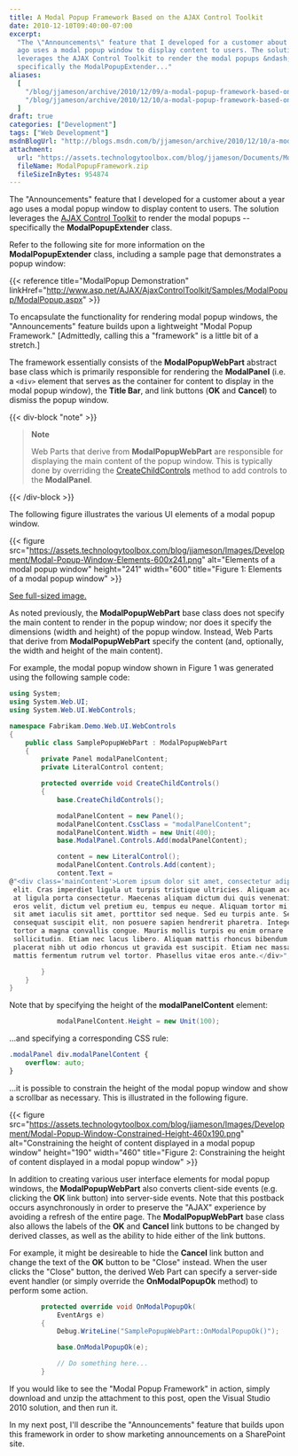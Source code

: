 ```yaml
---
title: A Modal Popup Framework Based on the AJAX Control Toolkit
date: 2010-12-10T09:40:00-07:00
excerpt:
  "The \"Announcements\" feature that I developed for a customer about a year
  ago uses a modal popup window to display content to users. The solution
  leverages the AJAX Control Toolkit to render the modal popups &ndash;
  specifically the ModalPopupExtender..."
aliases:
  [
    "/blog/jjameson/archive/2010/12/09/a-modal-popup-framework-based-on-the-ajax-control-toolkit.aspx",
    "/blog/jjameson/archive/2010/12/10/a-modal-popup-framework-based-on-the-ajax-control-toolkit.aspx",
  ]
draft: true
categories: ["Development"]
tags: ["Web Development"]
msdnBlogUrl: "http://blogs.msdn.com/b/jjameson/archive/2010/12/10/a-modal-popup-framework-based-on-the-ajax-control-toolkit.aspx"
attachment: 
  url: "https://assets.technologytoolbox.com/blog/jjameson/Documents/ModalPopupFramework.zip"
  fileName: ModalPopupFramework.zip
  fileSizeInBytes: 954874
---
```


The "Announcements" feature that I developed for a customer about a year ago
uses a modal popup window to display content to users. The solution leverages
the
[AJAX Control Toolkit](http://www.asp.net/AJAX/AjaxControlToolkit/Samples/Default.aspx)
to render the modal popups -- specifically the **ModalPopupExtender** class.

Refer to the following site for more information on the **ModalPopupExtender**
class, including a sample page that demonstrates a popup window:

{{< reference title="ModalPopup Demonstration"
linkHref="http://www.asp.net/AJAX/AjaxControlToolkit/Samples/ModalPopup/ModalPopup.aspx" >}}

To encapsulate the functionality for rendering modal popup windows, the
"Announcements" feature builds upon a lightweight "Modal Popup Framework."
[Admittedly, calling this a "framework" is a little bit of a stretch.]

The framework essentially consists of the **ModalPopupWebPart** abstract base
class which is primarily responsible for rendering the **ModalPanel** (i.e. a
`<div>` element that serves as the container for content to display in the modal
popup window), the **Title Bar**, and link buttons (**OK** and **Cancel**) to
dismiss the popup window.

{{< div-block "note" >}}

> **Note**
>
> Web Parts that derive from **ModalPopupWebPart** are responsible for
> displaying the main content of the popup window. This is typically done by
> overriding the
> [CreateChildControls](http://msdn.microsoft.com/en-us/library/system.web.ui.control.createchildcontrols.aspx)
> method to add controls to the **ModalPanel**.

{{< /div-block >}}

The following figure illustrates the various UI elements of a modal popup
window.

{{< figure
src="https://assets.technologytoolbox.com/blog/jjameson/Images/Development/Modal-Popup-Window-Elements-600x241.png"
alt="Elements of a modal popup window" height="241" width="600"
title="Figure 1: Elements of a modal popup window" >}}

[See full-sized image.](https://assets.technologytoolbox.com/blog/jjameson/Images/Development/Modal-Popup-Window-Elements-649x261.png)

As noted previously, the **ModalPopupWebPart** base class does not specify the
main content to render in the popup window; nor does it specify the dimensions
(width and height) of the popup window. Instead, Web Parts that derive from
**ModalPopupWebPart** specify the content (and, optionally, the width and height
of the main content).

For example, the modal popup window shown in Figure 1 was generated using the
following sample code:

```C#
using System;
using System.Web.UI;
using System.Web.UI.WebControls;

namespace Fabrikam.Demo.Web.UI.WebControls
{
    public class SamplePopupWebPart : ModalPopupWebPart
    {
        private Panel modalPanelContent;
        private LiteralControl content;

        protected override void CreateChildControls()
        {
            base.CreateChildControls();

            modalPanelContent = new Panel();
            modalPanelContent.CssClass = "modalPanelContent";
            modalPanelContent.Width = new Unit(400);
            base.ModalPanel.Controls.Add(modalPanelContent);

            content = new LiteralControl();
            modalPanelContent.Controls.Add(content);
            content.Text =
@"<div class='mainContent'>Lorem ipsum dolor sit amet, consectetur adipiscing
 elit. Cras imperdiet ligula ut turpis tristique ultricies. Aliquam accumsan mi
 at ligula porta consectetur. Maecenas aliquam dictum dui quis venenatis. Donec
 eros velit, dictum vel pretium eu, tempus eu neque. Aliquam tortor mi, lacinia
 sit amet iaculis sit amet, porttitor sed neque. Sed eu turpis ante. Sed
 consequat suscipit elit, non posuere sapien hendrerit pharetra. Integer dapibus
 tortor a magna convallis congue. Mauris mollis turpis eu enim ornare
 sollicitudin. Etiam nec lacus libero. Aliquam mattis rhoncus bibendum. Nunc
 placerat nibh ut odio rhoncus ut gravida est suscipit. Etiam nec massa ut nibh
 mattis fermentum rutrum vel tortor. Phasellus vitae eros ante.</div>";

        }
    }
}
```

Note that by specifying the height of the **modalPanelContent** element:

```C#
            modalPanelContent.Height = new Unit(100);
```

&hellip;and specifying a corresponding CSS rule:

```CSS
.modalPanel div.modalPanelContent {
    overflow: auto;
}
```

&hellip;it is possible to constrain the height of the modal popup window and
show a scrollbar as necessary. This is illustrated in the following figure.

{{< figure
src="https://assets.technologytoolbox.com/blog/jjameson/Images/Development/Modal-Popup-Window-Constrained-Height-460x190.png"
alt="Constraining the height of content displayed in a modal popup window"
height="190" width="460"
title="Figure 2: Constraining the height of content displayed in a modal popup window" >}}

In addition to creating various user interface elements for modal popup windows,
the **ModalPopupWebPart** also converts client-side events (e.g. clicking the
**OK** link button) into server-side events. Note that this postback occurs
asynchronously in order to preserve the "AJAX" experience by avoiding a refresh
of the entire page. The **ModalPopupWebPart** base class also allows the labels
of the **OK** and **Cancel** link buttons to be changed by derived classes, as
well as the ability to hide either of the link buttons.

For example, it might be desireable to hide the **Cancel** link button and
change the text of the **OK** button to be "Close" instead. When the user clicks
the "Close" button, the derived Web Part can specify a server-side event handler
(or simply override the **OnModalPopupOk** method) to perform some action.

```C#
        protected override void OnModalPopupOk(
            EventArgs e)
        {
            Debug.WriteLine("SamplePopupWebPart::OnModalPopupOk()");

            base.OnModalPopupOk(e);

            // Do something here...
        }
```

If you would like to see the "Modal Popup Framework" in action, simply download
and unzip the attachment to this post, open the Visual Studio 2010 solution, and
then run it.

In my next post, I'll describe the "Announcements" feature that builds upon this
framework in order to show marketing announcements on a SharePoint site.
